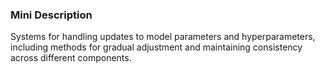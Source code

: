 ### Mini Description

Systems for handling updates to model parameters and hyperparameters, including methods for gradual adjustment and maintaining consistency across different components.
